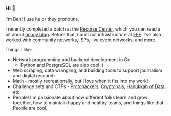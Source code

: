 ### Hi 👋

I'm Ben! I use he or they pronouns.

I recently completed a batch at the [Recurse Center](https://www.recurse.com), which you can read a bit about [on my blog](https://eenblam.github.io). Before that, I built out infrastructure at [EFF](https://www.eff.org). I've also worked with community networks, ISPs, live event networks, and more.

Things I like:
* Network programming and backend development in Go
    * Python and PostgreSQL are also cool ;)
* Web scraping, data wrangling, and building tools to support journalism and digital research
* Math - mostly recreationally, but I love when it fits into my work!
* Challenge sets and CTFs - [Protohackers](https://github.com/eenblam/protohackers), [Cryptopals](https://github.com/eenblam/cryptgopals), [Hanukkah of Data](https://github.com/eenblam/hod), etc
* People! I'm passionate about how different folks learn and grow together, how to maintain happy and healthy teams, and things like that. People are cool.

<!--
**eenblam/eenblam** is a ✨ _special_ ✨ repository because its `README.md` (this file) appears on your GitHub profile.

Here are some ideas to get you started:

- 🔭 I’m currently working on ...
- 🌱 I’m currently learning ...
- 👯 I’m looking to collaborate on ...
- 🤔 I’m looking for help with ...
- 💬 Ask me about ...
- 📫 How to reach me: ...
- 😄 Pronouns: ...
- ⚡ Fun fact: ...
-->
